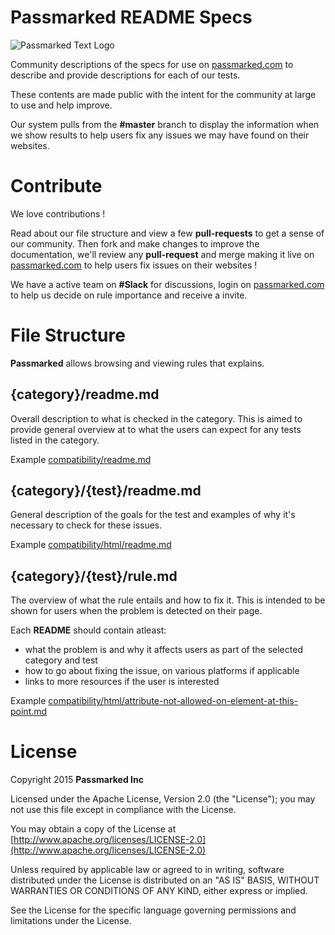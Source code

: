 # Passmarked README Specs

![Passmarked Text Logo](http://static.passmarked.com/text64.png)

Community descriptions of the specs for use on [passmarked.com](http://passmarked.com) to describe and provide descriptions for each of our tests.

These contents are made public with the intent for the community at large to use and help improve. 

Our system pulls from the **#master** branch to display the information when we show results to help users fix any issues we may have found on their websites.

# Contribute

We love contributions !

Read about our file structure and view a few **pull-requests** to get a sense of our community. Then fork and make changes to improve the documentation, we'll review any **pull-request** and merge making it live on [passmarked.com](http://passmarked.com) to help users fix issues on their websites !

We have a active team on **#Slack** for discussions, login on [passmarked.com](http://passmarked.com) to help us decide on rule importance and receive a invite.

# File Structure

**Passmarked** allows browsing and viewing rules that explains.

## {category}/readme.md

Overall description to what is checked in the category. This is aimed to provide general overview at to what the users can expect for any tests listed in the category.

Example [compatibility/readme.md](https://github.com/passmarked/suite/blob/master/compatibility/readme.md)

## {category}/{test}/readme.md

General description of the goals for the test and examples of why it's necessary to check for these issues.

Example [compatibility/html/readme.md](https://github.com/passmarked/suite/blob/master/compatibility/html/readme.md)

## {category}/{test}/rule.md

The overview of what the rule entails and how to fix it. This is intended to be shown for users when the problem is detected on their page.

Each **README** should contain atleast:

* what the problem is and why it affects users as part of the selected category and test
* how to go about fixing the issue, on various platforms if applicable
* links to more resources if the user is interested

Example [compatibility/html/attribute-not-allowed-on-element-at-this-point.md](https://github.com/passmarked/suite/blob/master/compatibility/html/attribute-not-allowed-on-element-at-this-point.md)

# License

Copyright 2015 **Passmarked Inc**

Licensed under the Apache License, Version 2.0 (the "License"); you may not use this file except in compliance with the License. 

You may obtain a copy of the License at [http://www.apache.org/licenses/LICENSE-2.0](http://www.apache.org/licenses/LICENSE-2.0)

Unless required by applicable law or agreed to in writing, software distributed under the License is distributed on an "AS IS" BASIS, WITHOUT WARRANTIES OR CONDITIONS OF ANY KIND, either express or implied.

See the License for the specific language governing permissions and limitations under the License.